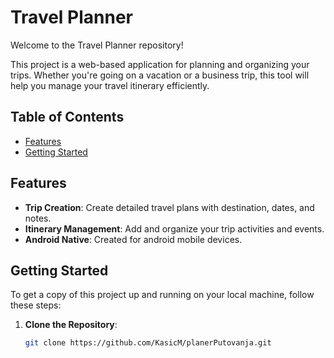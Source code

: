 # Travel Planner

Welcome to the Travel Planner repository!

This project is a web-based application for planning and organizing your trips. Whether you're going on a vacation or a business trip, this tool will help you manage your travel itinerary efficiently.

## Table of Contents
- [Features](#features)
- [Getting Started](#getting-started)


## Features

- **Trip Creation**: Create detailed travel plans with destination, dates, and notes.
- **Itinerary Management**: Add and organize your trip activities and events.
- **Android Native**: Created for android mobile devices.


## Getting Started

To get a copy of this project up and running on your local machine, follow these steps:

1. **Clone the Repository**:
   ```sh
   git clone https://github.com/KasicM/planerPutovanja.git
